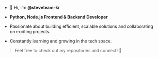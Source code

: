 - 👋 Hi, I’m **@steveteam-kr**

- **Python, Node.js Frontend & Backend Developer**

- Passionate about building efficient, scalable solutions and collaborating on exciting projects.  
- Constantly learning and growing in the tech space.  

> Feel free to check out my repositories and connect! 🚀

<!---
steveteam-kr/steveteam-kr is a ✨ special ✨ repository because its `README.md` (this file) appears on your GitHub profile.
You can click the Preview link to take a look at your changes.
--->
